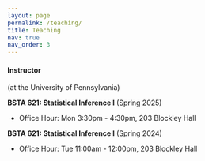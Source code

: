 ```yaml
---
layout: page
permalink: /teaching/
title: Teaching
nav: true
nav_order: 3
---
```


#### **Instructor**

(at the University of Pennsylvania)

**BSTA 621: Statistical Inference I** (Spring 2025)

- Office Hour: Mon 3:30pm - 4:30pm, 203 Blockley Hall

**BSTA 621: Statistical Inference I** (Spring 2024)

- Office Hour: Tue 11:00am - 12:00pm, 203 Blockley Hall
